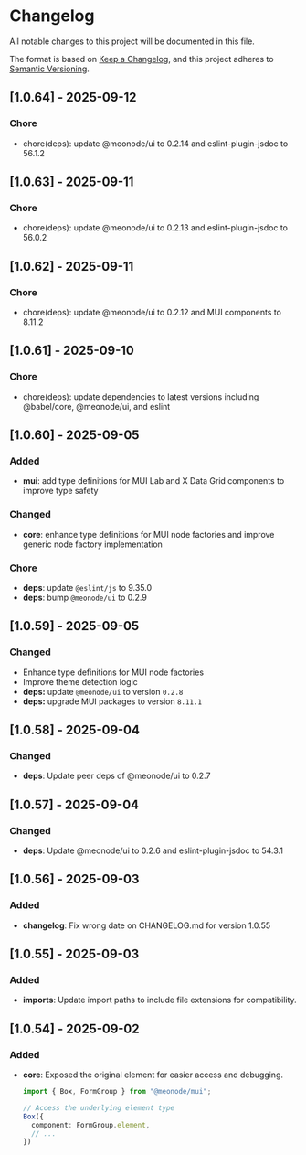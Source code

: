 # Changelog

All notable changes to this project will be documented in this file.

The format is based on [Keep a Changelog](https://keepachangelog.com/en/1.0.0/),
and this project adheres to [Semantic Versioning](https://semver.org/spec/v2.0.0.html).

## [1.0.64] - 2025-09-12

### Chore
- chore(deps): update @meonode/ui to 0.2.14 and eslint-plugin-jsdoc to 56.1.2

## [1.0.63] - 2025-09-11

### Chore
- chore(deps): update @meonode/ui to 0.2.13 and eslint-plugin-jsdoc to 56.0.2

## [1.0.62] - 2025-09-11

### Chore
- chore(deps): update @meonode/ui to 0.2.12 and MUI components to 8.11.2

## [1.0.61] - 2025-09-10

### Chore
- chore(deps): update dependencies to latest versions including @babel/core, @meonode/ui, and eslint

## [1.0.60] - 2025-09-05

### Added
- **mui**: add type definitions for MUI Lab and X Data Grid components to improve type safety

### Changed
- **core**: enhance type definitions for MUI node factories and improve generic node factory implementation

### Chore
- **deps**: update `@eslint/js` to 9.35.0
- **deps**: bump `@meonode/ui` to 0.2.9

## [1.0.59] - 2025-09-05

### Changed
- Enhance type definitions for MUI node factories
- Improve theme detection logic
- **deps:** update `@meonode/ui` to version `0.2.8`
- **deps:** upgrade MUI packages to version `8.11.1`

## [1.0.58] - 2025-09-04

### Changed
- **deps**: Update peer deps of @meonode/ui to 0.2.7

## [1.0.57] - 2025-09-04

### Changed
- **deps**: Update @meonode/ui to 0.2.6 and eslint-plugin-jsdoc to 54.3.1

## [1.0.56] - 2025-09-03

### Added
- **changelog**: Fix wrong date on CHANGELOG.md for version 1.0.55

## [1.0.55] - 2025-09-03

### Added
- **imports**: Update import paths to include file extensions for compatibility.

## [1.0.54] - 2025-09-02

### Added
- **core**: Exposed the original element for easier access and debugging.
    ```typescript
    import { Box, FormGroup } from "@meonode/mui";

    // Access the underlying element type
    Box({
      component: FormGroup.element,
      // ...
    })
    ```